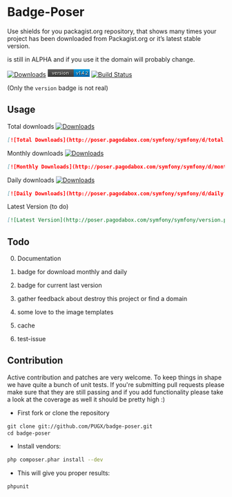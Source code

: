 Badge-Poser
===========

Use shields for you packagist.org repository, that shows many times your project has been downloaded from Packagist.org
or it’s latest stable version.

is still in ALPHA and if you use it the domain will probably change.



[![Downloads](http://poser.pagodabox.com/symfony/symfony/d/total.png)](https://packagist.org/packages/pugx/badge-poser)
[![Latest Version](version.png)](https://packagist.org/packages/pugx/badge-poser)
[![Build Status](https://secure.travis-ci.org/PUGX/badge-poser.png)](http://travis-ci.org/PUGX/badge-poser)

(Only the `version` badge is not real)

## Usage

Total downloads [![Downloads](http://poser.pagodabox.com/symfony/symfony/d/total.png)](https://packagist.org/packages/symfony/symfony)
```md
[![Total Downloads](http://poser.pagodabox.com/symfony/symfony/d/total.png)](https://packagist.org/packages/symfony/symfony)
```

Monthly downloads [![Downloads](http://poser.pagodabox.com/symfony/symfony/d/monthly.png)](https://packagist.org/packages/symfony/symfony)
```md
[![Monthly Downloads](http://poser.pagodabox.com/symfony/symfony/d/monthly.png)](https://packagist.org/packages/symfony/symfony)
```

Daily downloads  [![Downloads](http://poser.pagodabox.com/symfony/symfony/d/daily.png)](https://packagist.org/packages/symfony/symfony)
```md
[![Daily Downloads](http://poser.pagodabox.com/symfony/symfony/d/daily.png)](https://packagist.org/packages/symfony/symfony)
```

Latest Version (to do)
```md
[![Latest Version](http://poser.pagodabox.com/symfony/symfony/version.png](https://packagist.org/packages/symfony/symfony)
```

## Todo

0. Documentation

1. badge for download monthly and daily

2. badge for current last version

3. gather feedback about destroy this project or find a domain

4. some love to the image templates

5. cache

6. test-issue

## Contribution

Active contribution and patches are very welcome.
To keep things in shape we have quite a bunch of unit tests. If you're submitting pull requests please
make sure that they are still passing and if you add functionality please
take a look at the coverage as well it should be pretty high :)

- First fork or clone the repository

```
git clone git://github.com/PUGX/badge-poser.git
cd badge-poser
```

- Install vendors:

``` bash
php composer.phar install --dev
```

- This will give you proper results:

``` bash
phpunit
```

